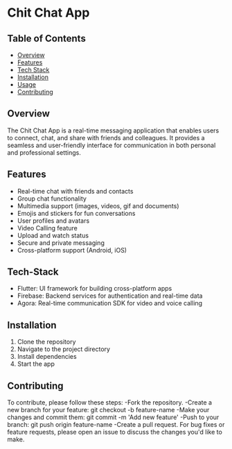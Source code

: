 # Chit Chat App
## Table of Contents
- [Overview](#overview)
- [Features](#features)
- [Tech Stack](#tech-stack)
- [Installation](#installation)
- [Usage](#usage)
- [Contributing](#contributing)

## Overview

The Chit Chat App is a real-time messaging application that enables users to connect, chat, and share with friends and colleagues. It provides a seamless and user-friendly interface for communication in both personal and professional settings.

## Features

- Real-time chat with friends and contacts
- Group chat functionality
- Multimedia support (images, videos, gif and documents)
- Emojis and stickers for fun conversations
- User profiles and avatars
- Video Calling feature
- Upload and watch status 
- Secure and private messaging
- Cross-platform support (Android, iOS)

## Tech-Stack
- Flutter: UI framework for building cross-platform apps
- Firebase: Backend services for authentication and real-time data
- Agora: Real-time communication SDK for video and voice calling

## Installation
1. Clone the repository
2. Navigate to the project directory
3. Install dependencies
4. Start the app

## Contributing
To contribute, please follow these steps:
-Fork the repository.
-Create a new branch for your feature: git checkout -b feature-name
-Make your changes and commit them: git commit -m 'Add new feature'
-Push to your branch: git push origin feature-name
-Create a pull request.
For bug fixes or feature requests, please open an issue to discuss the changes you'd like to make.



